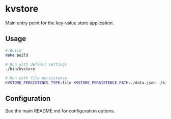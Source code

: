 # kvstore

Main entry point for the key-value store application.

## Usage

```bash
# Build
make build

# Run with default settings
./bin/kvstore

# Run with file persistence
KVSTORE_PERSISTENCE_TYPE=file KVSTORE_PERSISTENCE_PATH=./data.json ./bin/kvstore
```

## Configuration

See the main README.md for configuration options.